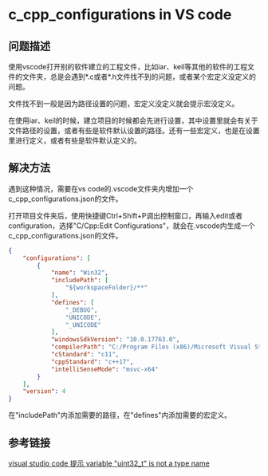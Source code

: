# c_cpp_configurations in VS code

## 问题描述

使用vscode打开别的软件建立的工程文件，比如iar、keil等其他的软件的工程文件的文件夹，总是会遇到*.c或者*.h文件找不到的问题，或者某个宏定义没定义的问题。  

文件找不到一般是因为路径设置的问题，宏定义没定义就会提示宏没定义。  

在使用iar、keil的时候，建立项目的时候都会先进行设置，其中设置里就会有关于文件路径的设置，或者有些是软件默认设置的路径。还有一些宏定义，也是在设置里进行定义，或者有些是软件默认定义的。  

## 解决方法

遇到这种情况，需要在vs code的.vscode文件夹内增加一个c_cpp_configurations.json的文件。  

打开项目文件夹后，使用快捷键Ctrl+Shift+P调出控制窗口，再输入edit或者configuration，选择"C/Cpp:Edit Configurations"，就会在.vscode内生成一个c_cpp_configurations.json的文件。  

```json
{
    "configurations": [
        {
            "name": "Win32",
            "includePath": [
                "${workspaceFolder}/**"
            ],
            "defines": [
                "_DEBUG",
                "UNICODE",
                "_UNICODE"
            ],
            "windowsSdkVersion": "10.0.17763.0",
            "compilerPath": "C:/Program Files (x86)/Microsoft Visual Studio/2017/BuildTools/VC/Tools/MSVC/14.16.27023/bin/Hostx64/x64/cl.exe",
            "cStandard": "c11",
            "cppStandard": "c++17",
            "intelliSenseMode": "msvc-x64"
        }
    ],
    "version": 4
}
```

在"includePath"内添加需要的路径，在"defines"内添加需要的宏定义。  

## 参考链接

[visual studio code 提示 variable "uint32_t" is not a type name](https://www.jianshu.com/p/209327ad2e7a)